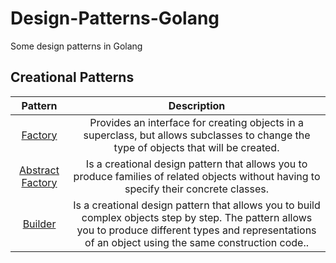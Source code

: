 # Design-Patterns-Golang

Some design patterns in Golang

## Creational Patterns
| Pattern | Description |
|:-------:|:-----------:|
|[Factory](/creational/factory)|Provides an interface for creating objects in a superclass, but allows subclasses to change the type of objects that will be created.|
|[Abstract Factory](/creational/abstract%20factory)|Is a creational design pattern that allows you to produce families of related objects without having to specify their concrete classes.|
|[Builder](/creational/builder)|Is a creational design pattern that allows you to build complex objects step by step. The pattern allows you to produce different types and representations of an object using the same construction code..|
